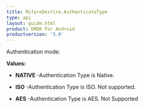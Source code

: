 ```yaml
---
title: MifareDesfire.AuthenticateType
type: api
layout: guide.html
product: EMDK For Android
productversion: '5.0'
---
```



Authentication mode.

**Values:**

* **NATIVE** -Authentication Type is Native.

* **ISO** -Authentication Type is ISO. Not supported.

* **AES** -Authentication Type is AES. Not Supported






